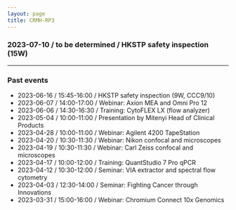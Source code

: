 ```yaml
---
layout: page
title: CRMH-RP3
---
```


### 2023-07-10 / to be determined / HKSTP safety inspection (15W)

---
### Past events
- 2023-06-16 / 15:45-16:00 / HKSTP safety inspection (9W, CCC9/10)
- 2023-06-07 / 14:00-17:00 / Webinar: Axion MEA and Omni Pro 12
- 2023-06-06 / 14:30-16:30 / Training: CytoFLEX LX (flow analyzer)
- 2023-05-04 / 10:00-11:00 / Presentation by Mitenyi Head of Clinical Products
- 2023-04-28 / 10:00-11:00 / Webinar: Agilent 4200 TapeStation 
- 2023-04-20 / 10:30-11:30 / Webinar: Nikon confocal and microscopes
- 2023-04-19 / 10:30-11:30 / Webinar: Carl Zeiss confocal and microscopes
- 2023-04-17 / 10:00-12:00 / Training: QuantStudio 7 Pro qPCR
- 2023-04-12 / 10:30-12:00 / Seminar: VIA extractor and spectral flow cytometry
- 2023-04-03 / 12:30-14:00 / Seminar: Fighting Cancer through Innovations
- 2023-03-31 / 15:00-16:00 / Webinar: Chromium Connect 10x Genomics 
